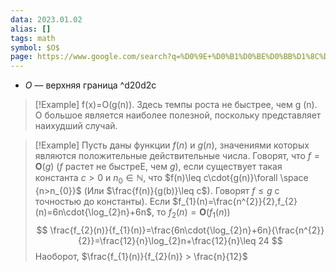 ```yaml
---
data: 2023.01.02
alias: []
tags: math
symbol: $O$
page: https://www.google.com/search?q=%D0%9E+%D0%B1%D0%BE%D0%BB%D1%8C%D1%88%D0%BE%D0%B5+%D0%BD%D0%BE%D1%82%D0%B0%D1%86%D0%B8%D1%8F&oq=%D0%9E+%D0%B1%D0%BE%D0%BB%D1%8C%D1%88%D0%BE%D0%B5+%D0%BD%D0%BE%D1%82%D0%B0%D1%86%D0%B8%D1%8F&aqs=chrome..69i57.3783j0j7&sourceid=chrome&ie=UTF-8
---
```

- $O$ — верхняя граница ^d20d2c


>[!Example]
 f(x)=O(g(n)). Здесь темпы роста не быстрее, чем g (n). O большое является наиболее полезной, поскольку представляет наихудший случай.

 >[!Example]
 >Пусть даны функции $f(n)$ и $g(n)$, значениями которых являются положительные действительные числа. Говорят, что $f=\mathbf{O}(g)$ ($f$ растет не быстреЕ, чем $g$), если существует такая константа $c>0$ и $n_{0}\in{\mathbb{N}}$, что $f(n)\leq c\cdot{g(n)}\forall \space {n>n_{0}}$ (Или $\frac{f(n)}{g(b)}\leq c$).
 >Говорят $f\leq g$ с точностью до константы).
 >Если $f_{1}(n)=\frac{n^{2}}{2},f_{2}(n)=6n\cdot{\log_{2}n}+6n$, то $f_{2}(n)=\mathbf{O}(f_{1}(n))$ $$
\frac{f_{2}(n)}{f_{1}(n)}=\frac{6n\cdot{\log_{2}n}+6n}{\frac{n^{2}}{2}}=\frac{12}{n}\log_{2}n+\frac{12}{n}\leq 24
$$ Наоборот, $\frac{f_{1}(n)}{f_{2}(n)} > \frac{n}{12}$
